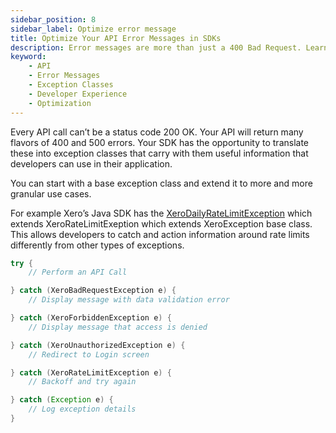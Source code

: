 ```yaml
---
sidebar_position: 8
sidebar_label: Optimize error message
title: Optimize Your API Error Messages in SDKs
description: Error messages are more than just a 400 Bad Request. Learn how to optimize your API error messages and create granular exception classes for better developer experience.
keyword:
    - API
    - Error Messages
    - Exception Classes
    - Developer Experience
    - Optimization
---
```


Every API call can’t be a status code 200 OK. Your API will return many flavors of 400 and 500 errors. Your SDK has the opportunity to translate these into exception classes that carry with them useful information that developers can use in their application. 

You can start with a base exception class and extend it to more and more granular use cases. 

For example Xero’s Java SDK has the [XeroDailyRateLimitException](https://github.com/XeroAPI/Xero-Java/blob/master/src/main/java/com/xero/api/XeroDailyRateLimitException.java) which extends XeroRateLimitExeption which extends XeroException base class. This allows developers to catch and action information around rate limits differently from other types of exceptions. 

``` java
try {
    // Perform an API Call

} catch (XeroBadRequestException e) {
    // Display message with data validation error

} catch (XeroForbiddenException e) {
    // Display message that access is denied

} catch (XeroUnauthorizedException e) {
    // Redirect to Login screen

} catch (XeroRateLimitException e) {
    // Backoff and try again

} catch (Exception e) {
    // Log exception details
}  

```